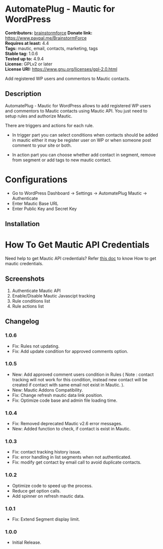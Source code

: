 # AutomatePlug - Mautic for WordPress #
**Contributors:** [brainstormforce](https://profiles.wordpress.org/brainstormforce)
**Donate link:** https://www.paypal.me/BrainstormForce  
**Requires at least:** 4.4  
**Tags:** mautic, email, contacts, marketing, tags  
**Stable tag:** 1.0.6  
**Tested up to:** 4.9.4  
**License:** GPLv2 or later  
**License URI:** https://www.gnu.org/licenses/gpl-2.0.html  

Add registered WP users and commentors to Mautic contacts.

## Description ##

AutomatePlug - Mautic for WordPress allows to add registered WP users and commentors to Mautic contacts using Mautic API. You just need to setup rules and authorize Mautic.

There are triggers and actions for each rule. 

* In trigger part you can select conditions when contacts should be added in mautic either it may be register user on WP or when someone post comment to your site or both.

* In action part you can choose whether add contact in segment, remove from segment or add tags to new mautic contact.

# Configurations

- Go to WordPress Dashboard -> Settings -> AutomatePlug Mautic -> Authenticate
- Enter Mautic Base URL
- Enter Public Key and Secret Key

## Installation ##
# How To Get Mautic API Credentials 

Need help to get Mautic API credentials? Refer [this doc](https://docs.brainstormforce.com/how-to-get-mautic-api-credentials/) to know How to get mautic credentials.

## Screenshots ##
1. Authenticate Mautic API
2. Enable/Disable Mautic Javascipt tracking
3. Rule conditions list
4. Rule actions list

## Changelog ##

### 1.0.6 ###
- Fix: Rules not updating.
- Fix: Add update condition for approved comments option.

### 1.0.5 ###
- New: Add approved comment users condition in Rules ( Note : contact tracking will not work for this condition, instead new contact will be created if contact with same email not exist in Mautic. ).
- New: Mautic Addons Compatibility.
- Fix: Change refresh mautic data link position.
- Fix: Optimize code base and admin file loading time.

### 1.0.4 ###
- Fix: Removed deprecated Mautic v2.6 error messages.
- New: Added function to check, if contact is exist in Mautic.

### 1.0.3 ###
- Fix: contact tracking history issue.
- Fix: error handling in list segments when not authenticated.
- Fix: modify get contact by email call to avoid duplicate contacts.

### 1.0.2 ###
- Optimize code to speed up the process.
- Reduce get option calls.
- Add spinner on refresh mautic data.

### 1.0.1 ###
- Fix: Extend Segment display limit.

### 1.0.0 ###
- Initial Release.
